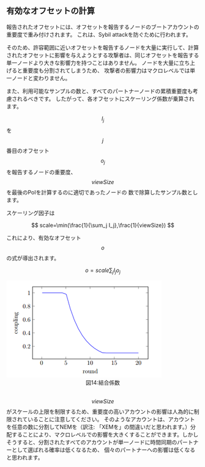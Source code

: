 ## 有効なオフセットの計算

報告されたオフセットには、オフセットを報告するノードのブートアカウントの重要度で重み付けされます。
これは、Sybil attackを防ぐために行われます。

そのため、許容範囲に近いオフセットを報告するノードを大量に実行して、計算されたオフセットに影響を与えようとする攻撃者は、同じオフセットを報告する単一ノードより大きな影響力を持つことはありません。
ノードを大量に立ち上げると重要度も分割されてしまうため、
攻撃者の影響力はマクロレベルでは単一ノードと変わりません。

また、利用可能なサンプルの数と、すべてのパートナーノードの累積重要度も考慮されるべきです。
したがって、各オフセットにスケーリング係数が乗算されます。

$$I_j$$を$$j$$番目のオフセット$$o_j$$を報告するノードの重要度、$$viewSize$$を最後のPoIを計算するのに適切であったノードの
数で除算したサンプル数とします。

スケーリング因子は

$$
scale=\min(\frac{1}{\sum_j I_j},\frac{1}{viewSize})
$$

これにより、有効なオフセット$$o$$の式が導出されます。

$$
o=scale \sum_j I_j o_j
$$


<img src="/images/Figure14.png">
<center>図14:結合係数</center>
<br>

$$viewSize$$がスケールの上限を制限するため、重要度の高いアカウントの影響は人為的に制限されていることに注意してください。
そのようなアカウントは、アカウントを任意の数に分割してNEMを（訳注: 「XEMを」の間違いだと思われます。）分配することにより、マクロレベルでの影響を大きくすることができます。しかしそうすると、分割されたすべてのアカウントが単一ノードに時間同期のパートナーとして選ばれる確率は低くなるため、
個々のパートナーへの影響は低くなると思われます。


